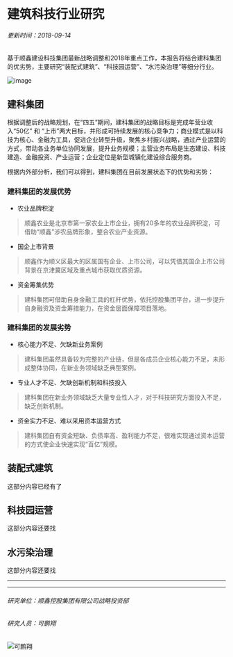# 建筑科技行业研究
###### 更新时间：2018-09-14
基于顺鑫建设科技集团最新战略调整和2018年重点工作，本报告将结合建科集团的优劣势，主要研究“装配式建筑”、“科技园运营”、“水污染治理”等细分行业。

![image](https://github.com/kpx12138/sxjk/blob/master/ASaT.jpg)
## 建科集团
根据调整后的战略规划，在“四五”期间，建科集团的战略目标是完成年营业收入“50亿” 和 “上市”两大目标，并形成可持续发展的核心竞争力；商业模式是以科技为核心、金融为工具，促进企业转型升级，聚焦乡村振兴战略，通过产业运营的方式，带动各业务单位协同发展，提升业务规模；主营业务布局是生态建设、科技建造、金融投资、产业运营；企业定位是新型城镇化建设综合服务商。

根据内外部分析，我们可以得到，建科集团在目前发展状态下的优势和劣势：
### 建科集团的发展优势
- 农业品牌积淀
> 顺鑫农业是北京市第一家农业上市企业，拥有20多年的农业品牌积淀，可借助“顺鑫”涉农品牌形象，整合农业产业资源。
- 国企上市背景
> 顺鑫作为顺义区最大的区属国有企业、上市公司，可以凭借其国企上市公司背景在京津冀区域及重点城市获取优质资源。
- 资金筹集优势
> 建科集团可借助自身金融工具的杠杆优势，依托控股集团平台，进一步提升自身融资及资金筹措能力，在资金层面保障项目落地。
### 建科集团的发展劣势
- 核心能力不足、欠缺新业务案例
> 建科集团虽然具备较为完整的产业链，但是各成员企业核心能力不足，未形成整体协同，在新业务领域缺乏典型案例。
- 专业人才不足、欠缺创新机制和科技投入
> 建科集团在新业务领域缺乏大量专业性人才，对于科技研究方面投入不足，缺乏创新机制。
- 资金实力不足、难以采用资本运营方式
> 建科集团自有资金短缺、负债率高、盈利能力不足，很难实现通过资本运营的方式使企业快速实现“百亿”规模。
## 装配式建筑
这部分内容已经有了
## 科技园运营
这部分内容还要找
## 水污染治理
这部分内容还要找



--------------------
--------------------
###### 研究单位：顺鑫控股集团有限公司战略投资部
###### 研究人员：可鹏翔
![可鹏翔](https://github.com/kpx12138/sxjk/blob/master/kepengxiang.jpg)
